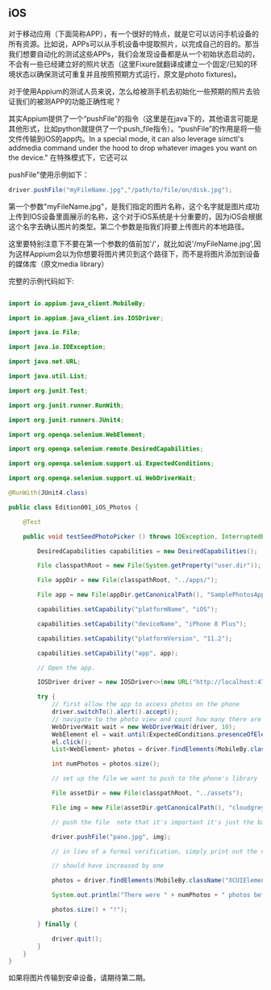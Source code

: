 ## iOS

 对于移动应用（下面简称APP），有一个很好的特点，就是它可以访问手机设备的所有资源。比如说，APPs可以从手机设备中提取照片，以完成自己的目的。那当我们想要自动化的测试这些APPs，我们会发现设备都是从一个初始状态启动的，不会有一些已经建立好的照片状态（这里Fixure就翻译成建立一个固定/已知的环境状态以确保测试可重复并且按照预期方式运行，原文是photo fixtures)。

 对于使用Appium的测试人员来说，怎么给被测手机去初始化一些预期的照片去验证我们的被测APP的功能正确性呢？

 其实Appium提供了一个“pushFile”的指令（这里是在java下的，其他语言可能是其他形式，比如python就提供了一个push_file指令）。“pushFile”的作用是将一些文件传输到iOS的app内。In a special mode, it can also leverage simctl's addmedia command under the hood to drop whatever images you want on the device."
在特殊模式下，它还可以

 pushFile"使用示例如下：
 ```java
driver.pushFile("myFileName.jpg","/path/to/file/on/disk.jpg");
 ```

 第一个参数"myFileName.jpg"，是我们指定的图片名称，这个名字就是图片成功上传到IOS设备里面展示的名称，这个对于iOS系统是十分重要的，因为iOS会根据这个名字去确认图片的类型。第二个参数是指我们将要上传图片的本地路径。

 这里要特别注意下不要在第一个参数的值前加'/'，就比如说'/myFileName.jpg',因为这样Appium会以为你想要将图片拷贝到这个路径下，而不是将图片添加到设备的媒体库（原文media library）

 完整的示例代码如下:
```java

import io.appium.java_client.MobileBy;

import io.appium.java_client.ios.IOSDriver;

import java.io.File;

import java.io.IOException;

import java.net.URL;

import java.util.List;

import org.junit.Test;

import org.junit.runner.RunWith;

import org.junit.runners.JUnit4;

import org.openqa.selenium.WebElement;

import org.openqa.selenium.remote.DesiredCapabilities;

import org.openqa.selenium.support.ui.ExpectedConditions;

import org.openqa.selenium.support.ui.WebDriverWait;

@RunWith(JUnit4.class)

public class Edition001_iOS_Photos {

    @Test

    public void testSeedPhotoPicker () throws IOException, InterruptedException {

        DesiredCapabilities capabilities = new DesiredCapabilities();

        File classpathRoot = new File(System.getProperty("user.dir"));

        File appDir = new File(classpathRoot, "../apps/");

        File app = new File(appDir.getCanonicalPath(), "SamplePhotosApp.app.zip");

        capabilities.setCapability("platformName", "iOS");

        capabilities.setCapability("deviceName", "iPhone 8 Plus");

        capabilities.setCapability("platformVersion", "11.2");

        capabilities.setCapability("app", app);

        // Open the app.

        IOSDriver driver = new IOSDriver<>(new URL("http://localhost:4723/wd/hub"), capabilities);

        try {
            // first allow the app to access photos on the phone
            driver.switchTo().alert().accept();
            // navigate to the photo view and count how many there are
            WebDriverWait wait = new WebDriverWait(driver, 10);
            WebElement el = wait.until(ExpectedConditions.presenceOfElementLocated(MobileBy.AccessibilityId("All Photos")));
            el.click();
            List<WebElement> photos = driver.findElements(MobileBy.className("XCUIElementTypeImage"));

            int numPhotos = photos.size();

            // set up the file we want to push to the phone's library

            File assetDir = new File(classpathRoot, "../assets");

            File img = new File(assetDir.getCanonicalPath(), "cloudgrey.png");

            // push the file  note that it's important it's just the bare basename of the file

            driver.pushFile("pano.jpg", img);

            // in lieu of a formal verification, simply print out the new number of photos, which

            // should have increased by one

            photos = driver.findElements(MobileBy.className("XCUIElementTypeImage"));

            System.out.println("There were " + numPhotos + " photos before, and now there are " +

            photos.size() + "!");

        } finally {

            driver.quit();
        }
    }
}
```

如果将图片传输到安卓设备，请期待第二期。
